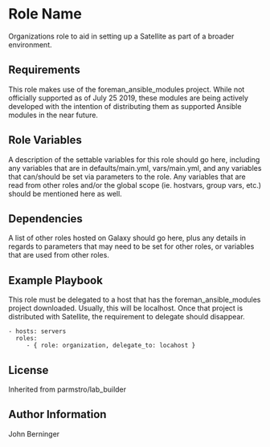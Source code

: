 Role Name
=========

Organizations role to aid in setting up a Satellite as part of a broader
environment.

Requirements
------------

This role makes use of the foreman_ansible_modules project. While not 
officially supported as of July 25 2019, these modules are being actively 
developed with the intention of distributing them as supported Ansible modules
in the near future.


Role Variables
--------------

A description of the settable variables for this role should go here, including any variables that are in defaults/main.yml, vars/main.yml, and any variables that can/should be set via parameters to the role. Any variables that are read from other roles and/or the global scope (ie. hostvars, group vars, etc.) should be mentioned here as well.

Dependencies
------------

A list of other roles hosted on Galaxy should go here, plus any details in regards to parameters that may need to be set for other roles, or variables that are used from other roles.

Example Playbook
----------------

This role must be delegated to a host that has the foreman_ansible_modules 
project downloaded. Usually, this will be localhost. Once that project
is distributed with Satellite, the requirement to delegate should disappear.

    - hosts: servers
      roles:
         - { role: organization, delegate_to: locahost }

License
-------

Inherited from parmstro/lab_builder

Author Information
------------------

John Berninger <john dot berninger at redhat dot com>
